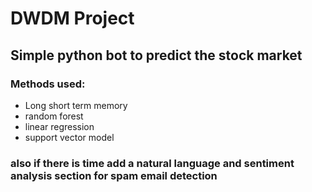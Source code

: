 # DWDM Project

## Simple python bot to predict the stock market

### Methods used: 
- Long short term memory
- random forest
- linear regression 
- support vector model

### also if there is time add a natural language and sentiment analysis section for spam email detection 